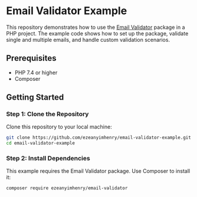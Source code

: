 # Email Validator Example

This repository demonstrates how to use the [Email Validator](https://packagist.org/packages/ezeanyimhenry/email-validator) package in a PHP project. The example code shows how to set up the package, validate single and multiple emails, and handle custom validation scenarios.

## Prerequisites

- PHP 7.4 or higher
- Composer

## Getting Started

### Step 1: Clone the Repository

Clone this repository to your local machine:

```bash
git clone https://github.com/ezeanyimhenry/email-validator-example.git
cd email-validator-example
```

### Step 2: Install Dependencies
This example requires the Email Validator package. Use Composer to install it:

```bash
composer require ezeanyimhenry/email-validator
```